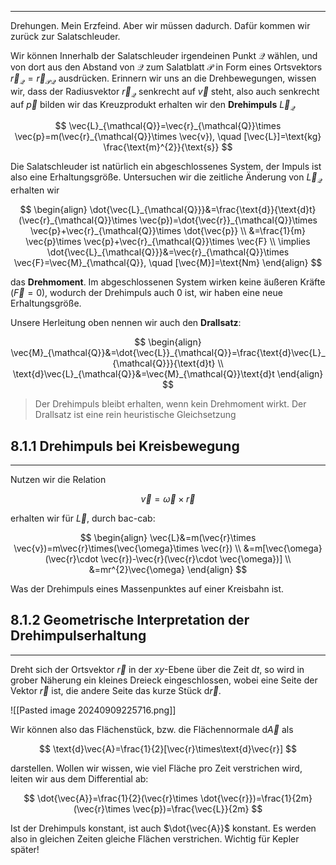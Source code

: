 ***

Drehungen. Mein Erzfeind. Aber wir müssen dadurch. Dafür kommen wir zurück zur Salatschleuder.

Wir können Innerhalb der Salatschleuder irgendeinen Punkt $\mathcal{Q}$ wählen, und von dort aus den Abstand von $\mathcal{Q}$ zum Salatblatt $\mathcal{P}$ in Form eines Ortsvektors $\vec{r}_{\mathcal{Q}}=\vec{r}_{\mathcal{PQ}}$ ausdrücken. Erinnern wir uns an die Drehbewegungen, wissen wir, dass der Radiusvektor $\vec{r}_{\mathcal{Q}}$ senkrecht auf $\vec{v}$ steht, also auch senkrecht auf $\vec{p}$ bilden wir das Kreuzprodukt erhalten wir den **Drehimpuls** $\vec{L}_{\mathcal{Q}}$

$$
\vec{L}_{\mathcal{Q}}=\vec{r}_{\mathcal{Q}}\times \vec{p}=m(\vec{r}_{\mathcal{Q}}\times \vec{v}), \quad [\vec{L}]=\text{kg} \frac{\text{m}^{2}}{\text{s}}
$$

Die Salatschleuder ist natürlich ein abgeschlossenes System, der Impuls ist also eine Erhaltungsgröße. Untersuchen wir die zeitliche Änderung von $\vec{L}_{\mathcal{Q}}$ erhalten wir

$$
\begin{align}
\dot{\vec{L}_{\mathcal{Q}}}&=\frac{\text{d}}{\text{d}t}(\vec{r}_{\mathcal{Q}}\times \vec{p})=\dot{\vec{r}}_{\mathcal{Q}}\times \vec{p}+\vec{r}_{\mathcal{Q}}\times  \dot{\vec{p}} \\
&=\frac{1}{m} \vec{p}\times \vec{p}+\vec{r}_{\mathcal{Q}}\times \vec{F} \\
\implies \dot{\vec{L}_{\mathcal{Q}}}&=\vec{r}_{\mathcal{Q}}\times \vec{F}=\vec{M}_{\mathcal{Q}}, \quad [\vec{M}]=\text{Nm}
\end{align}
$$

das **Drehmoment**. Im abgeschlossenen System wirken keine äußeren Kräfte ($\vec{F}=0$), wodurch der Drehimpuls auch $0$ ist, wir haben eine neue Erhaltungsgröße.

Unsere Herleitung oben nennen wir auch den **Drallsatz**:

$$
\begin{align}
\vec{M}_{\mathcal{Q}}&=\dot{\vec{L}}_{\mathcal{Q}}=\frac{\text{d}\vec{L}_{\mathcal{Q}}}{\text{d}t} \\
\text{d}\vec{L}_{\mathcal{Q}}&=\vec{M}_{\mathcal{Q}}\text{d}t
\end{align}
$$

>Der Drehimpuls bleibt erhalten, wenn kein Drehmoment wirkt. Der Drallsatz ist eine rein heuristische Gleichsetzung


## 8.1.1 Drehimpuls bei Kreisbewegung
***

Nutzen wir die Relation

$$
\vec{v}=\vec{\omega}\times \vec{r}
$$

erhalten wir für $\vec{L}$, durch bac-cab:

$$
\begin{align}
\vec{L}&=m(\vec{r}\times \vec{v})=m\vec{r}\times(\vec{\omega}\times \vec{r}) \\
&=m[\vec{\omega}(\vec{r}\cdot \vec{r})-\vec{r}(\vec{r}\cdot \vec{\omega})] \\
&=mr^{2}\vec{\omega}
\end{align}
$$

Was der Drehimpuls eines Massenpunktes auf einer Kreisbahn ist. 


## 8.1.2 Geometrische Interpretation der Drehimpulserhaltung
***

Dreht sich der Ortsvektor $\vec{r}$ in der $xy$-Ebene über die Zeit $\text{d}t$, so wird in grober Näherung ein kleines Dreieck eingeschlossen, wobei eine Seite der Vektor $\vec{r}$ ist, die andere Seite das kurze Stück $\text{d}\vec{r}$.

![[Pasted image 20240909225716.png]]

Wir können also das Flächenstück, bzw. die Flächennormale $\text{d}\vec{A}$ als

$$
\text{d}\vec{A}=\frac{1}{2}[\vec{r}\times\text{d}\vec{r}]
$$

darstellen. Wollen wir wissen, wie viel Fläche pro Zeit verstrichen wird, leiten wir aus dem Differential ab:

$$
\dot{\vec{A}}=\frac{1}{2}(\vec{r}\times  \dot{\vec{r}})=\frac{1}{2m}(\vec{r}\times \vec{p})=\frac{\vec{L}}{2m}
$$

Ist der Drehimpuls konstant, ist auch $\dot{\vec{A}}$ konstant. Es werden also in gleichen Zeiten gleiche Flächen verstrichen. Wichtig für Kepler später!